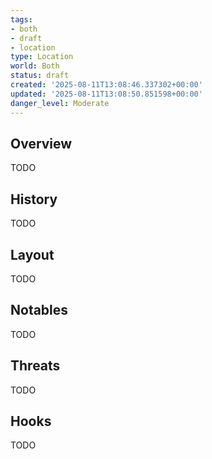 ```yaml
---
tags:
- both
- draft
- location
type: Location
world: Both
status: draft
created: '2025-08-11T13:08:46.337302+00:00'
updated: '2025-08-11T13:08:50.851598+00:00'
danger_level: Moderate
---
```



## Overview

TODO
## History

TODO
## Layout

TODO
## Notables

TODO
## Threats

TODO
## Hooks

TODO
